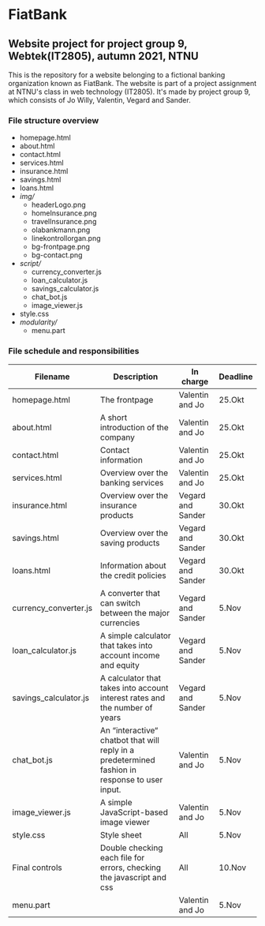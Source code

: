 # FiatBank
## Website project for project group 9, Webtek(IT2805), autumn 2021, NTNU

This is the repository for a website belonging to a fictional banking organization known as FiatBank. The website is part of a project assignment at NTNU's class in web technology (IT2805). It's made by project group 9, which consists of Jo Willy, Valentin, Vegard and Sander.

### File structure overview
* homepage.html
* about.html
* contact.html
* services.html
* insurance.html
* savings.html
* loans.html
* _img/_
  * headerLogo.png
  * homeInsurance.png
  * travelInsurance.png
  * olabankmann.png
  * linekontrollorgan.png
  * bg-frontpage.png
  * bg-contact.png
* _script/_
  * currency_converter.js
  * loan_calculator.js
  * savings_calculator.js
  * chat_bot.js
  * image_viewer.js
* style.css
* _modularity/_
  * menu.part


### File schedule and responsibilities
<table>
                        <thead>
                          <tr>
                            <th>Filename </th>
                            <th>Description </th>
                            <th>In charge</th>
                            <th>Deadline</th>
                          </tr>
                        </thead>
                        <tbody>
                          <tr>
                            <td>homepage.html</td>
                            <td>The frontpage</td>
                            <td>Valentin and Jo</td>
                            <td>25.Okt</td>
                          </tr>
                          <tr>
                            <td>about.html</td>
                            <td>A short introduction of the company</td>
                            <td>Valentin and Jo</td>
                            <td>25.Okt</td>
                          </tr>
                          <tr>
                            <td>contact.html</td>
                            <td>Contact information</td>
                            <td>Valentin and Jo</td>
                            <td>25.Okt</td>
                          </tr>
                          <tr>
                            <td>services.html</td>
                            <td>Overview over the banking services</td>
                            <td>Valentin and Jo</td>
                            <td>25.Okt</td>
                          </tr>
                          <tr>
                            <td>insurance.html</td>
                            <td>Overview over the insurance products</td>
                            <td>Vegard and Sander</td>
                            <td>30.Okt</td>
                          </tr>
                          <tr>
                            <td>savings.html</td>
                            <td>Overview over the saving products</td>
                            <td>Vegard and Sander</td>
                            <td>30.Okt</td>
                          </tr>
                          <tr>
                            <td>loans.html</td>
                            <td>Information about the credit policies</td>
                            <td>Vegard and Sander</td>
                            <td>30.Okt</td>
                          </tr>
                          <tr>
                            <td>currency_converter.js</td>
                            <td>A converter that can switch between the major currencies</td>
                            <td>Vegard and Sander</td>
                            <td>5.Nov</td>
                          </tr>
                          <tr>
                            <td>loan_calculator.js</td>
                            <td>A simple calculator that takes into account income and equity</td>
                            <td>Vegard and Sander</td>
                            <td>5.Nov</td>
                          </tr>
                          <tr>
                            <td>savings_calculator.js</td>
                            <td>A calculator that takes into account interest rates and the number of years</td>
                            <td>Vegard and Sander</td>
                            <td>5.Nov</td>
                          </tr>
                          <tr>
                            <td>chat_bot.js</td>
                            <td>An “interactive“ chatbot that will reply in a predetermined fashion in response to user input.</td>
                            <td>Valentin and Jo</td>
                            <td>5.Nov</td>
                          </tr>
                          <tr>
                              <td>image_viewer.js</td>
                              <td>A simple JavaScript-based image viewer</td>
                              <td>Valentin and Jo</td>
                              <td>5.Nov</td>
                          </tr>
                          <tr>
                            <td> style.css</td>
                            <td>Style sheet</td>
                            <td>All</td>
                            <td>5.Nov</td>
                          </tr>
                          <tr>
                            <td>Final controls</td>
                            <td>Double checking each file for errors, checking the javascript and css</td>
                            <td>All</td>
                            <td>10.Nov</td>
                          </tr>
                          <tr>
                              <td>menu.part</td>
                              <td></td>
                              <td>Valentin and Jo</td>
                              <td>5.Nov</td>
                          </tr>
                        </tbody>
                        </table>

